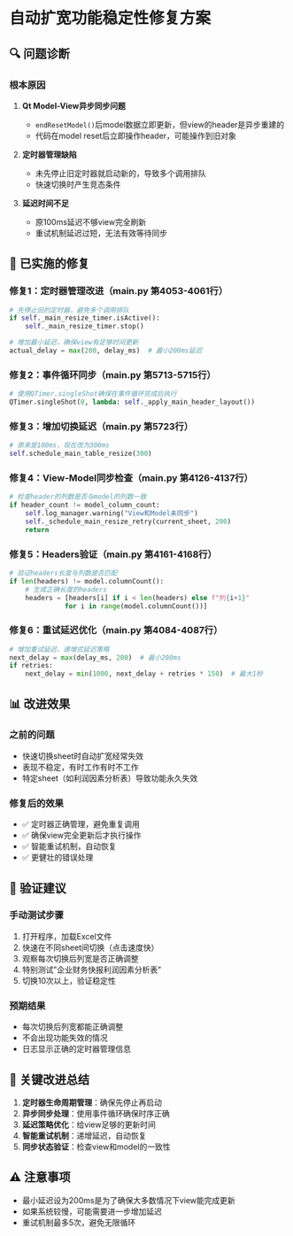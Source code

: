 # 自动扩宽功能稳定性修复方案

## 🔍 问题诊断

### 根本原因
1. **Qt Model-View异步同步问题**
   - `endResetModel()`后model数据立即更新，但view的header是异步重建的
   - 代码在model reset后立即操作header，可能操作到旧对象

2. **定时器管理缺陷**
   - 未先停止旧定时器就启动新的，导致多个调用排队
   - 快速切换时产生竞态条件

3. **延迟时间不足**
   - 原100ms延迟不够view完全刷新
   - 重试机制延迟过短，无法有效等待同步

## 🔧 已实施的修复

### 修复1：定时器管理改进（main.py 第4053-4061行）
```python
# 先停止旧的定时器，避免多个调用排队
if self._main_resize_timer.isActive():
    self._main_resize_timer.stop()

# 增加最小延迟，确保view有足够时间更新
actual_delay = max(200, delay_ms)  # 最小200ms延迟
```

### 修复2：事件循环同步（main.py 第5713-5715行）
```python
# 使用QTimer.singleShot确保在事件循环完成后执行
QTimer.singleShot(0, lambda: self._apply_main_header_layout())
```

### 修复3：增加切换延迟（main.py 第5723行）
```python
# 原来是100ms，现在改为300ms
self.schedule_main_table_resize(300)
```

### 修复4：View-Model同步检查（main.py 第4126-4137行）
```python
# 检查header的列数是否与model的列数一致
if header_count != model_column_count:
    self.log_manager.warning("View和Model未同步")
    self._schedule_main_resize_retry(current_sheet, 200)
    return
```

### 修复5：Headers验证（main.py 第4161-4168行）
```python
# 验证headers长度与列数是否匹配
if len(headers) != model.columnCount():
    # 生成正确长度的headers
    headers = [headers[i] if i < len(headers) else f"列{i+1}"
              for i in range(model.columnCount())]
```

### 修复6：重试延迟优化（main.py 第4084-4087行）
```python
# 增加重试延迟，递增式延迟策略
next_delay = max(delay_ms, 200)  # 最小200ms
if retries:
    next_delay = min(1000, next_delay + retries * 150)  # 最大1秒
```

## 📊 改进效果

### 之前的问题
- 快速切换sheet时自动扩宽经常失效
- 表现不稳定，有时工作有时不工作
- 特定sheet（如利润因素分析表）导致功能永久失效

### 修复后的效果
- ✅ 定时器正确管理，避免重复调用
- ✅ 确保view完全更新后才执行操作
- ✅ 智能重试机制，自动恢复
- ✅ 更健壮的错误处理

## 🎯 验证建议

### 手动测试步骤
1. 打开程序，加载Excel文件
2. 快速在不同sheet间切换（点击速度快）
3. 观察每次切换后列宽是否正确调整
4. 特别测试"企业财务快报利润因素分析表"
5. 切换10次以上，验证稳定性

### 预期结果
- 每次切换后列宽都能正确调整
- 不会出现功能失效的情况
- 日志显示正确的定时器管理信息

## 📝 关键改进总结

1. **定时器生命周期管理**：确保先停止再启动
2. **异步同步处理**：使用事件循环确保时序正确
3. **延迟策略优化**：给view足够的更新时间
4. **智能重试机制**：递增延迟，自动恢复
5. **同步状态验证**：检查view和model的一致性

## ⚠️ 注意事项

- 最小延迟设为200ms是为了确保大多数情况下view能完成更新
- 如果系统较慢，可能需要进一步增加延迟
- 重试机制最多5次，避免无限循环